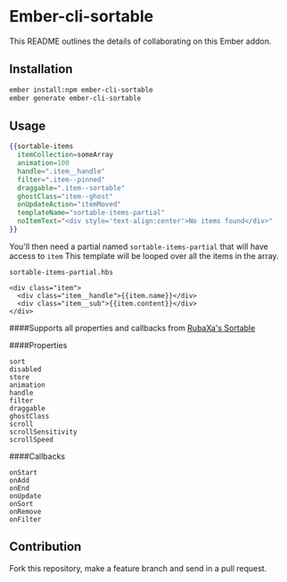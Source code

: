 # Ember-cli-sortable

This README outlines the details of collaborating on this Ember addon.

## Installation

```sh
ember install:npm ember-cli-sortable
ember generate ember-cli-sortable
```

## Usage

```handlebars
{{sortable-items
  itemCollection=someArray
  animation=100
  handle=".item__handle"
  filter=".item--pinned"
  draggable=".item--sortable"
  ghostClass="item--ghost"
  onUpdateAction="itemMoved"
  templateName="sortable-items-partial"
  noItemText="<div style='text-align:center'>No items found</div>"
}}
```

You'll then need a partial named `sortable-items-partial` that will have access to `item`
This template will be looped over all the items in the array.

`sortable-items-partial.hbs`
```handelbars
<div class="item">
  <div class="item__handle">{{item.name}}</div>
  <div class="item__sub">{{item.content}}</div>
</div>
```

####Supports all properties and callbacks from [RubaXa's Sortable](https://github.com/RubaXa/Sortable)

####Properties
```
sort
disabled
store
animation
handle
filter
draggable
ghostClass
scroll
scrollSensitivity
scrollSpeed
```
####Callbacks
```
onStart
onAdd
onEnd
onUpdate
onSort
onRemove
onFilter
```

## Contribution
Fork this repository, make a feature branch and send in a pull request.
